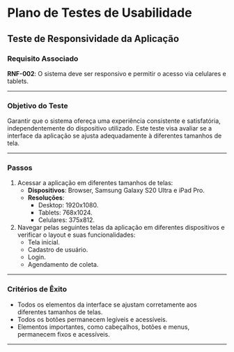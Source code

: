 # Plano de Testes de Usabilidade

## Teste de Responsividade da Aplicação

### Requisito Associado
**RNF-002**: O sistema deve ser responsivo e permitir o acesso via celulares e tablets.

---

### Objetivo do Teste
Garantir que o sistema ofereça uma experiência consistente e satisfatória, independentemente do dispositivo utilizado. Este teste visa avaliar se a interface da aplicação se ajusta adequadamente à diferentes tamanhos de tela.

---

### Passos
1. Acessar a aplicação em diferentes tamanhos de telas:
   - **Dispositivos**: Browser, Samsung Galaxy S20 Ultra e iPad Pro.
   - **Resoluções**: 
     - Desktop: 1920x1080.
     - Tablets: 768x1024.
     - Celulares: 375x812.
2. Navegar pelas seguintes telas da aplicação em diferentes dispositivos e verificar o layout e suas funcionalidades:
   - Tela inicial.
   - Cadastro de usuário.
   - Login.
   - Agendamento de coleta.

---

### Critérios de Êxito
- Todos os elementos da interface se ajustam corretamente aos diferentes tamanhos de telas.
- Todos os botões permanecem legíveis e acessíveis.
- Elementos importantes, como cabeçalhos, botões e menus, permanecem fixos e acessíveis.

---



